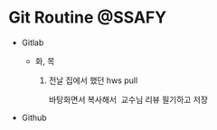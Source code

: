 # Git Routine  @SSAFY

- Gitlab
  
  - 화, 목
    
    1. 전날 집에서 했던 hws pull
       
       바탕화면서 복사해서  교수님 리뷰 필기하고 저장







- Github








